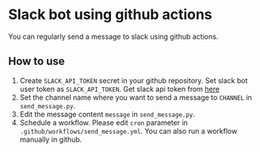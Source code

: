 # Slack bot using github actions

You can regularly send a message to slack using github actions.

## How to use

1. Create `SLACK_API_TOKEN` secret in your github repository.
    Set slack bot user token as `SLACK_API_TOKEN`.
    Get slack api token from [here](https://api.slack.com/apps)
1. Set the channel name where you want to send a message to `CHANNEL` in `send_message.py`.
1. Edit the message content `message` in `send_message.py`.
1. Schedule a workflow. Please edit `cron` parameter in `.github/workflows/send_message.yml`.
    You can also run a workflow manually in github.
